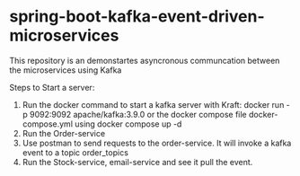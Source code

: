 # spring-boot-kafka-event-driven-microservices
This repository is an demonstartes asyncronous communcation between the microservices using Kafka


Steps to Start a server:

1. Run the docker command to start a kafka server with Kraft: docker run -p 9092:9092 apache/kafka:3.9.0  or the 
docker compose file docker-compose.yml using docker compose up -d
2. Run the Order-service
3. Use postman to send requests to the order-service. It will invoke a kafka event to a topic order_topics
4. Run the Stock-service, email-service and see it pull the event.
